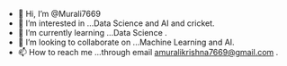- 👋 Hi, I’m @Murali7669
- 👀 I’m interested in ...Data Science and AI and cricket.
- 🌱 I’m currently learning ...Data Science .
- 💞️ I’m looking to collaborate on ...Machine Learning and AI.
- 📫 How to reach me ...through email  amuralikrishna7669@gmail.com .

<!---
Murali7669/Murali7669 is a ✨ special ✨ repository because its `README.md` (this file) appears on your GitHub profile.
You can click the Preview link to take a look at your changes.
--->
